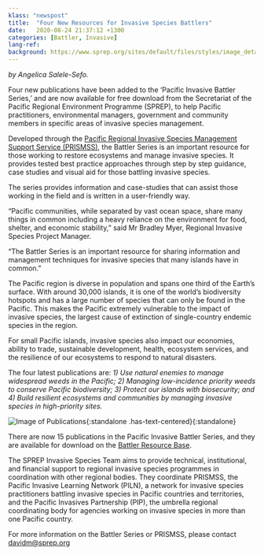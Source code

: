 ```yaml
---
klass: "newspost"
title:  "Four New Resources for Invasive Species Battlers"
date:   2020-08-24 21:37:12 +1300
categories: [Battler, Invasive]
lang-ref:
background: https://www.sprep.org/sites/default/files/styles/image_detai_670_400_/public/images/news/Battler%20Series_New%20Pubs.jpg?itok=uLLJpz23/600x300
---
```

*by Angelica Salele-Sefo.*

Four new publications have been added to the ‘Pacific Invasive Battler Series,’ and are now available for free download from the Secretariat of the Pacific Regional Environment Programme (SPREP), to help Pacific practitioners, environmental managers, government and community members in specific areas of invasive species management.

Developed through the [Pacific Regional Invasive Species Management Support Service (PRISMSS)](https://www.sprep.org/invasive-species-management-in-the-pacific/prismss), the Battler Series is an important resource for those working to restore ecosystems and manage invasive species. It provides tested best practice approaches through step by step guidance, case studies and visual aid for those battling invasive species. 

The series provides information and case-studies that can assist those working in the field and is written in a user-friendly way.

“Pacific communities, while separated by vast ocean space, share many things in common including a heavy reliance on the environment for food, shelter, and economic stability,” said Mr Bradley Myer, Regional Invasive Species Project Manager.

“The Battler Series is an important resource for sharing information and management techniques for invasive species that many islands have in common.”

The Pacific region is diverse in population and spans one third of the Earth’s surface. With around 30,000 islands, it is one of the world’s biodiversity hotspots and has a large number of species that can only be found in the Pacific. This makes the Pacific extremely vulnerable to the impact of invasive species, the largest cause of extinction of single-country endemic species in the region.

For small Pacific islands, invasive species also impact our economies, ability to trade, sustainable development, health, ecosystem services, and the resilience of our ecosystems to respond to natural disasters.

The four latest publications are: *1) Use natural enemies to manage widespread weeds in the Pacific; 2) Managing low-incidence priority weeds to conserve Pacific biodiversity; 3) Protect our islands with biosecurity; and 4) Build resilient ecosystems and communities by managing invasive species in high-priority sites.*

![Image of Publications<code>{:standalone .has-text-centered}</code>](https://www.sprep.org/sites/default/files/users/angelicas/Protect%20Our%20Islands_Battler%20Series.jpg){:standalone}

There are now 15 publications in the Pacific Invasive Battler Series, and they are available for download on the [Battler Resource Base](https://piln.sprep.org/).

The SPREP Invasive Species Team aims to provide technical, institutional, and financial support to regional invasive species programmes in coordination with other regional bodies. They coordinate PRISMSS, the Pacific Invasive Learning Network (PILN), a network for invasive species practitioners battling invasive species in Pacific countries and territories, and the Pacific Invasives Partnership (PIP), the umbrella regional coordinating body for agencies working on invasive species in more than one Pacific country.

For more information on the Battler Series or PRISMSS, please contact [davidm@sprep.org](davidm@sprep.org) 

